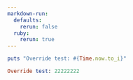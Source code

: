 ```yaml
---
markdown-run:
  defaults:
    rerun: false
  ruby:
    rerun: true
---
```


```ruby
puts "Override test: #{Time.now.to_i}"
```

```ruby RESULT
Override test: 22222222
```
